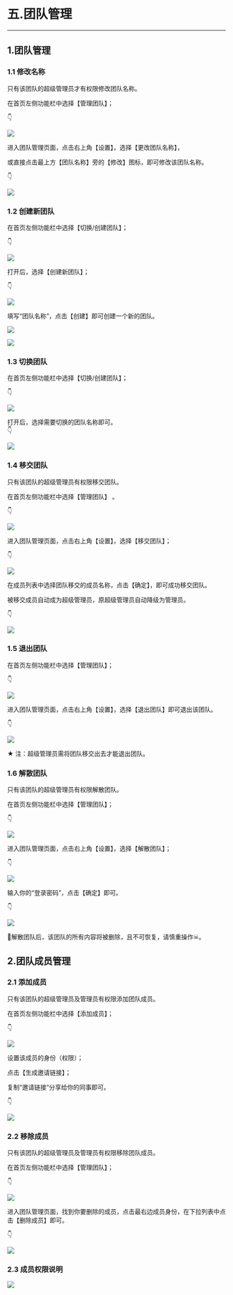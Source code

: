 # 五.团队管理
---
## 1.团队管理

### 1.1 修改名称

只有该团队的超级管理员才有权限修改团队名称。 

在首页左侧功能栏中选择【管理团队】；

 👇

![](../../../.gitbook/assets/1%20%283%29.png)

进入团队管理页面，点击右上角【设置】，选择【更改团队名称】，

或直接点击最上方【团队名称】旁的【修改】图标，即可修改该团队名称。 

👇

![](../../../.gitbook/assets/2%20%281%29.png)

### 1.2 创建新团队

在首页左侧功能栏中选择【切换/创建团队】； 

👇

![](../../../.gitbook/assets/3.png)

打开后，选择【创建新团队】； 

👇

![](../../../.gitbook/assets/4%20%286%29.png)

填写“团队名称”，点击【创建】即可创建一个新的团队。 

![](../../../.gitbook/assets/5%20%283%29.png)

![](https://images-cdn.shimo.im/orefWmjmPNkFuUKz/5.png!thumbnail)

### 1.3 切换团队

在首页左侧功能栏中选择【切换/创建团队】； 

👇

![](../../../.gitbook/assets/6%20%282%29.png)

打开后，选择需要切换的团队名称即可。   
👇

![](../../../.gitbook/assets/7%20%282%29.png)


### 1.4 移交团队

只有该团队的超级管理员有权限移交团队。 

在首页左侧功能栏中选择【管理团队】 。

👇

![](../../../.gitbook/assets/8%20%284%29.png)

进入团队管理页面，点击右上角【设置】，选择【移交团队】； 

👇

![](../../../.gitbook/assets/9.png)

在成员列表中选择团队移交的成员名称，点击【确定】，即可成功移交团队。 

被移交成员自动成为超级管理员，原超级管理员自动降级为管理员。 

👇

![](../../../.gitbook/assets/10%20%282%29.png)


### 1.5 退出团队

在首页左侧功能栏中选择【管理团队】； 

👇

![](../../../.gitbook/assets/11%20%282%29.png)

进入团队管理页面，点击右上角【设置】，选择【退出团队】即可退出该团队。 

👇

![](../../../.gitbook/assets/12%20%282%29.png)

★ 注：超级管理员需将团队移交出去才能退出团队。 

### 1.6 解散团队

只有该团队的超级管理员有权限解散团队。 

在首页左侧功能栏中选择【管理团队】； 

👇

![](../../../.gitbook/assets/13%20%282%29.png)

进入团队管理页面，点击右上角【设置】，选择【解散团队】； 

👇

![](../../../.gitbook/assets/14%20%281%29.png)

输入你的“登录密码”，点击【确定】即可。

👇

![](../../../.gitbook/assets/15%20%281%29.png)

💌解散团队后，该团队的所有内容将被删除，且不可恢复，请慎重操作☠。 





## 2.团队成员管理

### 2.1 添加成员

只有该团队的超级管理员及管理员有权限添加团队成员。 

在首页左侧功能栏中选择【添加成员】； 

👇

![](../../../.gitbook/assets/16%20%282%29.png)

设置该成员的身份（权限）； 

点击【生成邀请链接】； 

复制“邀请链接”分享给你的同事即可。 

👇

![](../../../.gitbook/assets/17%20%281%29.gif)


### 2.2 移除成员

只有该团队的超级管理员及管理员有权限移除团队成员。 

在首页左侧功能栏中选择【管理团队】； 

👇

![](../../../.gitbook/assets/18%20%281%29.png)

进入团队管理页面，找到你要删除的成员，点击最右边成员身份，在下拉列表中点击【删除成员】即可。 

👇

![](../../../.gitbook/assets/19%20%281%29.png)

### 2.3 成员权限说明

![](../../../.gitbook/assets/20.png)




